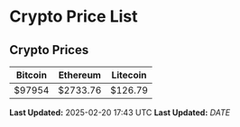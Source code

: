 # Crypto Price List

## Crypto Prices
| Bitcoin | Ethereum | Litecoin |
| ------- | -------- | -------- |
| $97954 | $2733.76 | $126.79 |
**Last Updated:** 2025-02-20 17:43 UTC
**Last Updated:** $DATE$
